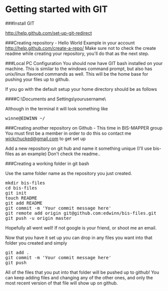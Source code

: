 # Getting started with GIT

###Install GIT

http://help.github.com/set-up-git-redirect

###Creating repository - Hello World Example in your account
http://help.github.com/create-a-repo/
Make sure not to check the create readme while creating your repository, you'll do that as the next step.

###Local PC Configuration
You should now have GIT bash installed on your machine.  This is similar to the windows command prompt, but also has unix/linux flavored commands as well.  This will be the home base for pushing your files up to github.

If you go with the default setup your home directory should be as follows

####C:\Documents and Settings\yourusername\

Although in the terminal it will look something like
<pre>
winne@EDWINN ~/
</pre> 


###Creating another repository on Github - This time in BIS-MAPPER group
You must first be a member in order to do this so contact me wickchucked@gmail.com to get set up

Add a new repository on git hub and name it something unique (I'll use bis-files as an example)
Don't check the readme..

###Creating a working folder in git bash

Use the same folder name as the repository you just created. 
<pre>
mkdir bis-files
cd bis-files
git init
touch README
git add README
git commit -m 'Your commit message here'
git remote add origin git@github.com:edwinn/bis-files.git
git push -u origin master
</pre>

Hopefully all went well!  If not google is your friend, or shoot me an email.

Now that you have it set up you can drop in any files you want into that folder you created and simply
<pre>
git add .
git commit -m 'Your commit message here'
git push
</pre>

All of the files that you put into that folder will be pushed up to github!  You can keep adding files and changing
any of the other ones, and only the most recent version of that file will show up on github.